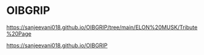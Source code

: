 # OIBGRIP
 https://sanjeevani018.github.io/OIBGRIP/tree/main/ELON%20MUSK/Tribute%20Page
 
  https://sanjeevani018.github.io/OIBGRIP
